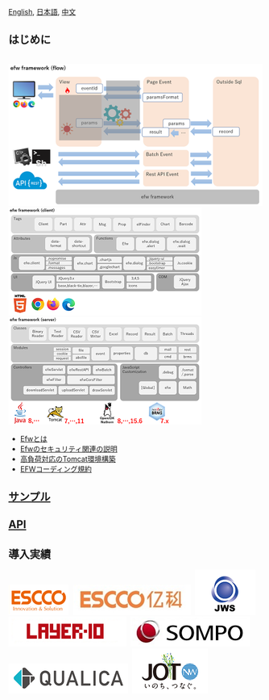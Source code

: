 [English](README_E.md), [日本語](README_J.md), [中文](README_C.md)

## はじめに

&nbsp;&nbsp;&nbsp;&nbsp;&nbsp;&nbsp;&nbsp;&nbsp;&nbsp;&nbsp;&nbsp;&nbsp;&nbsp;&nbsp;&nbsp;&nbsp;&nbsp;&nbsp;
[![Efw Flow](./help/img/efw_flow.png)](./help/img/efw_flow_org.png)<br>
[![Efw Client](./help/img/efw_client.png)](./help/img/efw_client_org.png)
[![Efw Server](./help/img/efw_server.png)](./help/img/efw_server_org.png)

* [Efwとは](https://qiita.com/changkejun/items/d9ef1bbffecb8dab4ffc)
* [Efwのセキュリティ関連の説明](https://qiita.com/changkejun/items/5e10a96e0b1efce8653e)
* [高負荷対応のTomcat環境構築](https://qiita.com/changkejun/items/1d850b109f8b26381268)
* [EFWコーディング規約](https://qiita.com/Victory963/items/ec028606e382a1d3a174)

## [サンプル](help/j/samples.md)

## [API](help/j/api.md)

## 導入実績

[![ESCCO](help/img/logos/escco.png)](https://www.escco.co.jp) 
[![YIKE](help/img/logos/yike.jpg)](https://www.escco.com.cn) 
[![JWTS](help/img/logos/jwts.png)](https://www.jwts.co.jp) 
[![LAYER10](help/img/logos/layer10.png)](http://www.layer10.jp/) 
[![SOMPO-JAPAN](help/img/logos/jpn_sompo.jpg)](https://www.sompo-japan.co.jp/) 
[![QUALICA](help/img/logos/qualica.png)](https://www.qualica.co.jp/) 
[![JOT](help/img/logos/jot.png)](https://www.jotnw.or.jp/)
